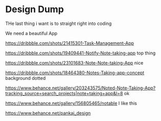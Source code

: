 # Design Dump


THe last thing i want is to straight right into coding

We need a beautiful App

https://dribbble.com/shots/21415301-Task-Management-App



https://dribbble.com/shots/19409441-Notify-Note-taking-app
top thing


https://dribbble.com/shots/23101683-Note-Note-taking-App
nice



https://dribbble.com/shots/18464380-Notes-Taking-app-concept
background dotted



https://www.behance.net/gallery/203243575/Noted-Note-Taking-App?tracking_source=search_projects|note+taking+app&l=8
ok



https://www.behance.net/gallery/156805465/notable
I like this 



https://www.behance.net/pankaj_design



